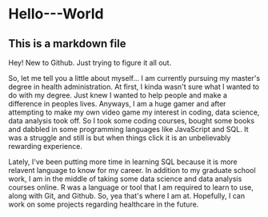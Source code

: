 # Hello---World
## This is a markdown file
Hey! New to Github. Just trying to figure it all out.

So, let me tell you a little about myself...
I am currently pursuing my master's degree in health administration.  At first, I kinda wasn't sure what I wanted to do with my degree. Just knew I wanted to help people and make a difference in peoples lives.  Anyways, I am a huge gamer and after attempting to make my own video game  my interest in coding, data science, data analysis took off.  So I took some coding courses, bought some books and dabbled in some programming languages like JavaScript and SQL. It was a struggle and still is but when things click it is an unbelievably rewarding experience.  

Lately, I've been putting more time in learning SQL because it is more relavent language to know for my career. In addition to my graduate school work, I am in the middle of taking some data science and data analysis courses online. R was a language or tool that I am required to learn to use, along with Git, and Github. So, yea that's where I am at.  Hopefully, I can work on some projects regarding healthcare in the future. 




